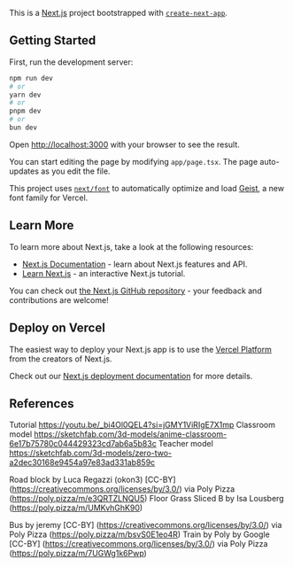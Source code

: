 This is a [Next.js](https://nextjs.org) project bootstrapped with [`create-next-app`](https://nextjs.org/docs/app/api-reference/cli/create-next-app).

## Getting Started

First, run the development server:

```bash
npm run dev
# or
yarn dev
# or
pnpm dev
# or
bun dev
```

Open [http://localhost:3000](http://localhost:3000) with your browser to see the result.

You can start editing the page by modifying `app/page.tsx`. The page auto-updates as you edit the file.

This project uses [`next/font`](https://nextjs.org/docs/app/building-your-application/optimizing/fonts) to automatically optimize and load [Geist](https://vercel.com/font), a new font family for Vercel.

## Learn More

To learn more about Next.js, take a look at the following resources:

- [Next.js Documentation](https://nextjs.org/docs) - learn about Next.js features and API.
- [Learn Next.js](https://nextjs.org/learn) - an interactive Next.js tutorial.

You can check out [the Next.js GitHub repository](https://github.com/vercel/next.js) - your feedback and contributions are welcome!

## Deploy on Vercel

The easiest way to deploy your Next.js app is to use the [Vercel Platform](https://vercel.com/new?utm_medium=default-template&filter=next.js&utm_source=create-next-app&utm_campaign=create-next-app-readme) from the creators of Next.js.

Check out our [Next.js deployment documentation](https://nextjs.org/docs/app/building-your-application/deploying) for more details.


## References
Tutorial
https://youtu.be/_bi4Ol0QEL4?si=jGMY1ViRIgE7X1mp
Classroom model
https://sketchfab.com/3d-models/anime-classroom-6e17b75780c044429323cd7ab6a5b83c
Teacher model
https://sketchfab.com/3d-models/zero-two-a2dec30168e9454a97e83ad331ab859c

Road block by Luca Regazzi (okon3) [CC-BY] (https://creativecommons.org/licenses/by/3.0/) via Poly Pizza (https://poly.pizza/m/e3QRTZLNQU5)
Floor Grass Sliced B by Isa Lousberg (https://poly.pizza/m/UMKvhGhK90)

Bus by jeremy [CC-BY] (https://creativecommons.org/licenses/by/3.0/) via Poly Pizza (https://poly.pizza/m/bsvS0E1eo4R)
Train by Poly by Google [CC-BY] (https://creativecommons.org/licenses/by/3.0/) via Poly Pizza (https://poly.pizza/m/7UGWg1k6Pwp)